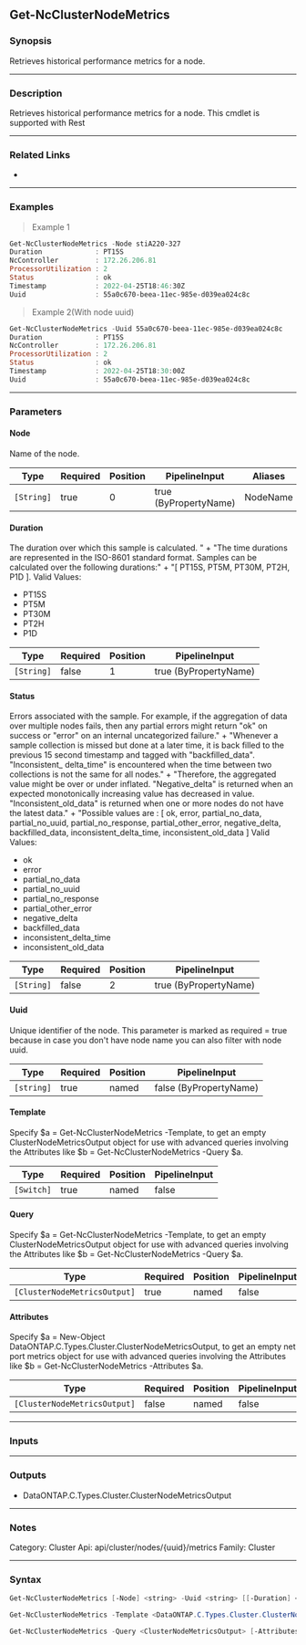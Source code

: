 Get-NcClusterNodeMetrics
------------------------

### Synopsis
Retrieves historical performance metrics for a node.

---

### Description

Retrieves historical performance metrics for a node. This cmdlet is supported with Rest

---

### Related Links
* 

---

### Examples
> Example 1

```PowerShell
Get-NcClusterNodeMetrics -Node stiA220-327
Duration             : PT15S
NcController         : 172.26.206.81
ProcessorUtilization : 2
Status               : ok
Timestamp            : 2022-04-25T18:46:30Z
Uuid                 : 55a0c670-beea-11ec-985e-d039ea024c8c

```
> Example 2(With node uuid)

```PowerShell
Get-NcClusterNodeMetrics -Uuid 55a0c670-beea-11ec-985e-d039ea024c8c
Duration             : PT15S
NcController         : 172.26.206.81
ProcessorUtilization : 2
Status               : ok
Timestamp            : 2022-04-25T18:30:00Z
Uuid                 : 55a0c670-beea-11ec-985e-d039ea024c8c

```

---

### Parameters
#### **Node**
Name of the node.

|Type      |Required|Position|PipelineInput        |Aliases |
|----------|--------|--------|---------------------|--------|
|`[String]`|true    |0       |true (ByPropertyName)|NodeName|

#### **Duration**
The duration over which this sample is calculated. " +
            "The time durations are represented in the ISO-8601 standard format. Samples can be calculated over the following durations:" +
            "[ PT15S, PT5M, PT30M, PT2H, P1D ].
Valid Values:

* PT15S
* PT5M
* PT30M
* PT2H
* P1D

|Type      |Required|Position|PipelineInput        |
|----------|--------|--------|---------------------|
|`[String]`|false   |1       |true (ByPropertyName)|

#### **Status**
Errors associated with the sample. For example, if the aggregation of data over multiple nodes fails, then any partial errors might return \"ok\" on success or \"error\" on an internal uncategorized failure." +
            "Whenever a sample collection is missed but done at a later time, it is back filled to the previous 15 second timestamp and tagged with \"backfilled_data\". \"Inconsistent_ delta_time\" is encountered when the time between two collections is not the same for all nodes." +
            "Therefore, the aggregated value might be over or under inflated. \"Negative_delta\" is returned when an expected monotonically increasing value has decreased in value. \"Inconsistent_old_data\" is returned when one or more nodes do not have the latest data." +
            "Possible values are : [ ok, error, partial_no_data, partial_no_uuid, partial_no_response, partial_other_error, negative_delta, backfilled_data, inconsistent_delta_time, inconsistent_old_data ]
Valid Values:

* ok
* error
* partial_no_data
* partial_no_uuid
* partial_no_response
* partial_other_error
* negative_delta
* backfilled_data
* inconsistent_delta_time
* inconsistent_old_data

|Type      |Required|Position|PipelineInput        |
|----------|--------|--------|---------------------|
|`[String]`|false   |2       |true (ByPropertyName)|

#### **Uuid**
Unique identifier of the node.
This parameter is marked as required = true because in case you don't have node name you can also filter with node uuid.

|Type      |Required|Position|PipelineInput         |
|----------|--------|--------|----------------------|
|`[string]`|true    |named   |false (ByPropertyName)|

#### **Template**
Specify $a = Get-NcClusterNodeMetrics  -Template, to get an empty ClusterNodeMetricsOutput object for use with advanced queries involving the Attributes like $b = Get-NcClusterNodeMetrics  -Query $a.

|Type      |Required|Position|PipelineInput|
|----------|--------|--------|-------------|
|`[Switch]`|true    |named   |false        |

#### **Query**
Specify $a = Get-NcClusterNodeMetrics  -Template, to get an empty ClusterNodeMetricsOutput object for use with advanced queries involving the Attributes like $b = Get-NcClusterNodeMetrics  -Query $a.

|Type                        |Required|Position|PipelineInput|
|----------------------------|--------|--------|-------------|
|`[ClusterNodeMetricsOutput]`|true    |named   |false        |

#### **Attributes**
Specify $a = New-Object DataONTAP.C.Types.Cluster.ClusterNodeMetricsOutput, to get an empty net port metrics object for use with advanced queries involving the Attributes like $b = Get-NcClusterNodeMetrics  -Attributes $a.

|Type                        |Required|Position|PipelineInput|
|----------------------------|--------|--------|-------------|
|`[ClusterNodeMetricsOutput]`|false   |named   |false        |

---

### Inputs

---

### Outputs
* DataONTAP.C.Types.Cluster.ClusterNodeMetricsOutput

---

### Notes
Category: Cluster
Api: api/cluster/nodes/{uuid}/metrics
Family: Cluster

---

### Syntax
```PowerShell
Get-NcClusterNodeMetrics [-Node] <string> -Uuid <string> [[-Duration] <string>] [[-Status] <string>] [<CommonParameters>]
```
```PowerShell
Get-NcClusterNodeMetrics -Template <DataONTAP.C.Types.Cluster.ClusterNodeMetricsOutput> [<CommonParameters>]
```
```PowerShell
Get-NcClusterNodeMetrics -Query <ClusterNodeMetricsOutput> [-Attributes <ClusterNodeMetricsOutput>] [<CommonParameters>]
```
